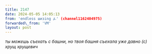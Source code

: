 ```yaml
---
title: 2147
date: 2024-05-05 14:05:13
from: 'endless шизing ⍼' (channel1162404975)
forwarded\_from: 'VM'
layout: post
---
```


*ты можешь съехать с башни, но твоя башня съехала уже давно (с) хрущ хрущевич*
